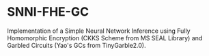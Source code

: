 # SNNI-FHE-GC
Implementation of a Simple Neural Network Inference using Fully Homomorphic Encryption (CKKS Scheme from MS SEAL Library) and Garbled Circuits (Yao's GCs from TinyGarble2.0).
